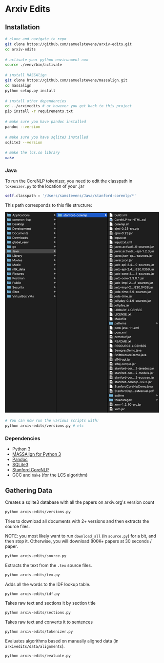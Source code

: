# Arxiv Edits

## Installation

```bash
# clone and navigate to repo
git clone https://github.com/samuelstevens/arxiv-edits.git
cd arxiv-edits

# activate your python environment now
source ./venv/bin/activate

# install MASSAlign
git clone https://github.com/samuelstevens/massalign.git
cd massalign
python setup.py install

# install other dependencies
cd ../arxivedits # or however you get back to this project
pip install -r requirements.txt

# make sure you have pandoc installed
pandoc --version

# make sure you have sqlite3 installed
sqlite3 --version

# make the lcs.so library
make
```

### Java

To run the CoreNLP tokenizer, you need to edit the classpath in `tokenizer.py` to the location of your .jar

```python
self.classpath = '/Users/samstevens/Java/stanford-corenlp/*'
```

This path corresponds to this file structure:

![File Structure](docs/images/filestructure.png)

```bash
# You can now run the various scripts with:
python arxiv-edits/versions.py # etc
```

### Dependencies
* Python 3
* [MASSAlign for Python 3](https://github.com/samuelstevens/massalign)
* [Pandoc](https://pandoc.org/)
* [SQLite3](https://sqlite.org/index.html)
* [Stanford CoreNLP](https://stanfordnlp.github.io/CoreNLP/index.html#download)
* GCC and `make` (for the LCS algorithm)


## Gathering Data
Creates a sqlite3 database with all the papers on arxiv.org's version count
```bash
python arxiv-edits/versions.py 
```

Tries to download all documents with 2+ versions and then extracts the source files.

NOTE: you most likely want to run `download_all` (in `source.py`) for a bit, and then stop it. Otherwise, you will download 800K+ papers at 30 seconds / paper.
```bash
python arxiv-edits/source.py
```

Extracts the text from the `.tex` source files.
```bash
python arxiv-edits/tex.py
```

Adds all the words to the IDF lookup table.
```bash
python arxiv-edits/idf.py
```

Takes raw text and sections it by section title
```bash
python arxiv-edits/sections.py
```

Takes raw text and converts it to sentences
```bash
python arxiv-edits/tokenizer.py
```

Evaluates algorithms based on manually aligned data (in `arxivedits/data/alignments`).
```bash
python arxiv-edits/evaluate.py
```